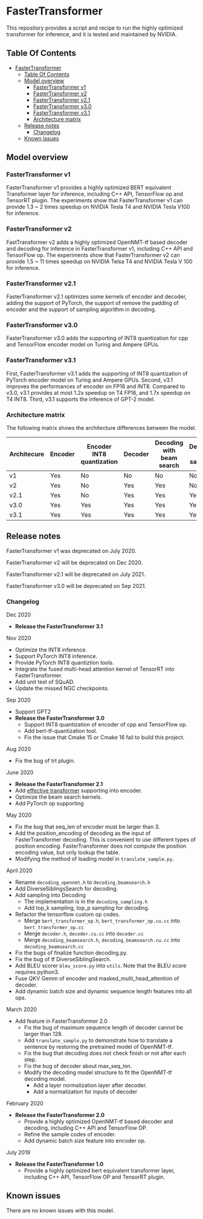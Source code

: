 # FasterTransformer

This repository provides a script and recipe to run the highly optimized transformer for inference, and it is tested and maintained by NVIDIA.

## Table Of Contents
- [FasterTransformer](#fastertransformer)
  - [Table Of Contents](#table-of-contents)
  - [Model overview](#model-overview)
    - [FasterTransformer v1](#fastertransformer-v1)
    - [FasterTransformer v2](#fastertransformer-v2)
    - [FasterTransformer v2.1](#fastertransformer-v21)
    - [FasterTransformer v3.0](#fastertransformer-v30)
    - [FasterTransformer v3.1](#fastertransformer-v31)
    - [Architecture matrix](#architecture-matrix)
  - [Release notes](#release-notes)
    - [Changelog](#changelog)
  - [Known issues](#known-issues)

## Model overview

### FasterTransformer v1

FasterTransformer v1 provides a highly optimized BERT equivalent Transformer layer for inference, including C++ API, TensorFlow op and TensorRT plugin. The experiments show that FasterTransformer v1 can provide 1.3 ~ 2 times speedup on NVIDIA Tesla T4 and NVIDIA Tesla V100 for inference. 

### FasterTransformer v2

FastTransformer v2 adds a highly optimized OpenNMT-tf based decoder and decoding for inference in FasterTransformer v1, including C++ API and TensorFlow op. The experiments show that FasterTransformer v2 can provide 1.5 ~ 11 times speedup on NVIDIA Telsa T4 and NVIDIA Tesla V 100 for inference.

### FasterTransformer v2.1

FasterTransformer v2.1 optimizes some kernels of encoder and decoder, adding the support of PyTorch, the support of remove the padding of encoder and the support of sampling algorithm in decoding. 

### FasterTransformer v3.0 

FasterTransformer v3.0 adds the supporting of INT8 quantization for cpp and TensorFlow encoder model on Turing and Ampere GPUs. 

### FasterTransformer v3.1

First, FasterTransformer v3.1 adds the supporting of INT8 quantization of PyTorch encoder model on Turing and Ampere GPUs. Second, v3.1 improves the performances of encoder on FP16 and INT8. Compared to v3.0, v3.1 provides at most 1.2x speedup on T4 FP16, and 1.7x speedup on T4 INT8. Third, v3.1 supports the inference of GPT-2 model.

### Architecture matrix

The following matrix shows the architecture differences between the model.

| Architecure               | Encoder           | Encoder INT8 quantization  | Decoder             | Decoding with beam search | Decoding with sampling | GPT-2 |
|---------------------------|-------------------|----------------------------|---------------------|---------------------------|------------------------|-------|
| v1   | Yes | No  | No  | No  | No  | No  |
| v2   | Yes | No  | Yes | Yes | No  | No  |
| v2.1 | Yes | No  | Yes | Yes | Yes | No  |
| v3.0 | Yes | Yes | Yes | Yes | Yes | No  |
| v3.1 | Yes | Yes | Yes | Yes | Yes | Yes |

## Release notes

FasterTransformer v1 was deprecated on July 2020. 

FasterTransformer v2 will be deprecated on Dec 2020. 

FasterTransformer v2.1 will be deprecated on July 2021. 

FasterTransformer v3.0 will be deprecated on Sep 2021. 

### Changelog

Dec 2020
- **Release the FasterTransformer 3.1**

Nov 2020
- Optimize the INT8 inference.
- Support PyTorch INT8 inference.
- Provide PyTorch INT8 quantiztion tools.
- Integrate the fused multi-head attention kernel of TensorRT into FasterTransformer.
- Add unit test of SQuAD. 
- Update the missed NGC checkpoints.

Sep 2020
- Support GPT2
- **Release the FasterTransformer 3.0**
  - Support INT8 quantization of encoder of cpp and TensorFlow op.
  - Add bert-tf-quantization tool.
  - Fix the issue that Cmake 15 or Cmake 16 fail to build this project.

Aug 2020
- Fix the bug of trt plugin.

June 2020
- **Release the FasterTransformer 2.1**
- Add [effective transformer](https://github.com/bytedance/effective_transformer) supporting into encoder.
- Optimize the beam search kernels.
- Add PyTorch op supporting

May 2020
- Fix the bug that seq_len of encoder must be larger than 3.
- Add the position_encoding of decoding as the input of FasterTransformer decoding. This is convenient to use different types of position encoding. FasterTransformer does not compute the position encoding value, but only lookup the table. 
- Modifying the method of loading model in `translate_sample.py`.

April 2020
- Rename `decoding_opennmt.h` to `decoding_beamsearch.h`
- Add DiverseSiblingsSearch for decoding.
- Add sampling into Decoding
  - The implementation is in the `decoding_sampling.h`
  - Add top_k sampling, top_p sampling for decoding.
- Refactor the tensorflow custom op codes.
  - Merge `bert_transformer_op.h`, `bert_transformer_op.cu.cc` into `bert_transformer_op.cc`
  - Merge `decoder.h`, `decoder.cu.cc` into `decoder.cc`
  - Merge `decoding_beamsearch.h`, `decoding_beamsearch.cu.cc` into `decoding_beamsearch.cc`
- Fix the bugs of finalize function decoding.py. 
- Fix the bug of tf DiverseSiblingSearch.
- Add BLEU scorer `bleu_score.py` into `utils`. Note that the BLEU score requires python3. 
- Fuse QKV Gemm of encoder and masked_multi_head_attention of decoder.
- Add dynamic batch size and dynamic sequence length features into all ops.

March 2020
- Add feature in FasterTransformer 2.0
  - Fix the bug of maximum sequence length of decoder cannot be larger than 128.
  - Add `translate_sample.py` to demonstrate how to translate a sentence by restoring the pretrained model of OpenNMT-tf.
  - Fix the bug that decoding does not check finish or not after each step. 
  - Fix the bug of decoder about max_seq_len.
  - Modify the decoding model structure to fit the OpenNMT-tf decoding model. 
    - Add a layer normalization layer after decoder.
    - Add a normalization for inputs of decoder
    
February 2020
- **Release the FasterTransformer 2.0**
  - Provide a highly optimized OpenNMT-tf based decoder and decoding, including C++ API and TensorFlow OP.
  - Refine the sample codes of encoder.
  - Add dynamic batch size feature into encoder op.

July 2019
- **Release the FasterTransformer 1.0**
  - Provide a highly optimized bert equivalent transformer layer, including C++ API, TensorFlow OP and TensorRT plugin.
 

## Known issues

There are no known issues with this model.
